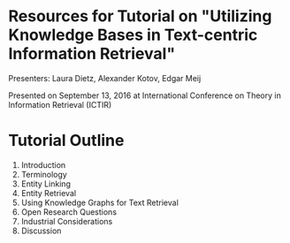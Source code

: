 # Resources for Tutorial on "Utilizing Knowledge Bases in Text-centric Information Retrieval"

Presenters: Laura Dietz, Alexander Kotov, Edgar Meij

Presented on September 13, 2016 at International Conference on Theory in Information Retrieval (ICTIR)

# Tutorial Outline

1. Introduction
2. Terminology
3. Entity Linking
4. Entity Retrieval
5. Using Knowledge Graphs for Text Retrieval
6. Open Research Questions
7. Industrial Considerations
8. Discussion

